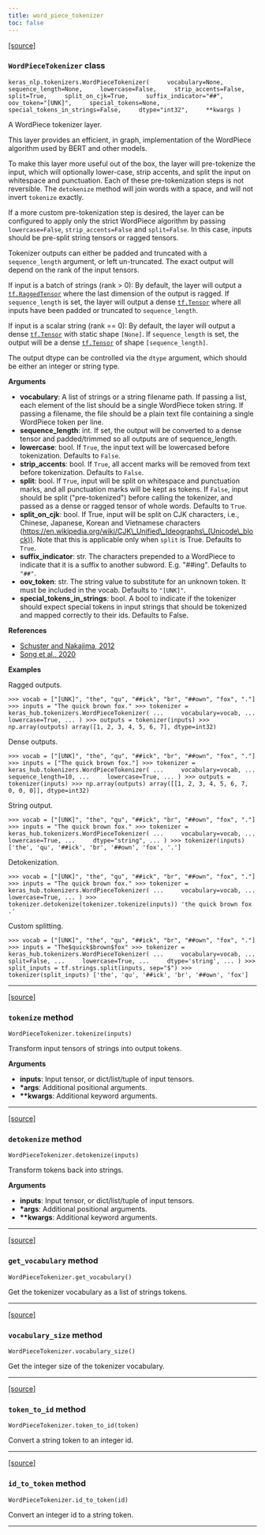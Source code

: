 ```yaml
---
title: word_piece_tokenizer
toc: false
---
```


[\[source\]](https://github.com/keras-team/keras-hub/tree/v0.17.0/keras_hub/src/tokenizers/word_piece_tokenizer.py#L190)

### `WordPieceTokenizer` class

`keras_nlp.tokenizers.WordPieceTokenizer(     vocabulary=None,     sequence_length=None,     lowercase=False,     strip_accents=False,     split=True,     split_on_cjk=True,     suffix_indicator="##",     oov_token="[UNK]",     special_tokens=None,     special_tokens_in_strings=False,     dtype="int32",     **kwargs )`

A WordPiece tokenizer layer.

This layer provides an efficient, in graph, implementation of the WordPiece algorithm used by BERT and other models.

To make this layer more useful out of the box, the layer will pre-tokenize the input, which will optionally lower-case, strip accents, and split the input on whitespace and punctuation. Each of these pre-tokenization steps is not reversible. The `detokenize` method will join words with a space, and will not invert `tokenize` exactly.

If a more custom pre-tokenization step is desired, the layer can be configured to apply only the strict WordPiece algorithm by passing `lowercase=False`, `strip_accents=False` and `split=False`. In this case, inputs should be pre-split string tensors or ragged tensors.

Tokenizer outputs can either be padded and truncated with a `sequence_length` argument, or left un-truncated. The exact output will depend on the rank of the input tensors.

If input is a batch of strings (rank > 0): By default, the layer will output a [`tf.RaggedTensor`](https://www.tensorflow.org/api_docs/python/tf/RaggedTensor) where the last dimension of the output is ragged. If `sequence_length` is set, the layer will output a dense [`tf.Tensor`](https://www.tensorflow.org/api_docs/python/tf/Tensor) where all inputs have been padded or truncated to `sequence_length`.

If input is a scalar string (rank == 0): By default, the layer will output a dense [`tf.Tensor`](https://www.tensorflow.org/api_docs/python/tf/Tensor) with static shape `[None]`. If `sequence_length` is set, the output will be a dense [`tf.Tensor`](https://www.tensorflow.org/api_docs/python/tf/Tensor) of shape `[sequence_length]`.

The output dtype can be controlled via the `dtype` argument, which should be either an integer or string type.

**Arguments**

- **vocabulary**: A list of strings or a string filename path. If passing a list, each element of the list should be a single WordPiece token string. If passing a filename, the file should be a plain text file containing a single WordPiece token per line.
- **sequence_length**: int. If set, the output will be converted to a dense tensor and padded/trimmed so all outputs are of sequence_length.
- **lowercase**: bool. If `True`, the input text will be lowercased before tokenization. Defaults to `False`.
- **strip_accents**: bool. If `True`, all accent marks will be removed from text before tokenization. Defaults to `False`.
- **split**: bool. If `True`, input will be split on whitespace and punctuation marks, and all punctuation marks will be kept as tokens. If `False`, input should be split ("pre-tokenized") before calling the tokenizer, and passed as a dense or ragged tensor of whole words. Defaults to `True`.
- **split_on_cjk**: bool. If True, input will be split on CJK characters, i.e., Chinese, Japanese, Korean and Vietnamese characters (https://en.wikipedia.org/wiki/CJK\_Unified\_Ideographs\_(Unicode\_block)). Note that this is applicable only when `split` is True. Defaults to `True`.
- **suffix_indicator**: str. The characters prepended to a WordPiece to indicate that it is a suffix to another subword. E.g. "##ing". Defaults to `"##"`.
- **oov_token**: str. The string value to substitute for an unknown token. It must be included in the vocab. Defaults to `"[UNK]"`.
- **special_tokens_in_strings**: bool. A bool to indicate if the tokenizer should expect special tokens in input strings that should be tokenized and mapped correctly to their ids. Defaults to False.

**References**

- [Schuster and Nakajima, 2012](https://research.google/pubs/pub37842/)
- [Song et al., 2020](https://arxiv.org/abs/2012.15524)

**Examples**

Ragged outputs.

`>>> vocab = ["[UNK]", "the", "qu", "##ick", "br", "##own", "fox", "."] >>> inputs = "The quick brown fox." >>> tokenizer = keras_hub.tokenizers.WordPieceTokenizer( ...     vocabulary=vocab, ...     lowercase=True, ... ) >>> outputs = tokenizer(inputs) >>> np.array(outputs) array([1, 2, 3, 4, 5, 6, 7], dtype=int32)`

Dense outputs.

`>>> vocab = ["[UNK]", "the", "qu", "##ick", "br", "##own", "fox", "."] >>> inputs = ["The quick brown fox."] >>> tokenizer = keras_hub.tokenizers.WordPieceTokenizer( ...     vocabulary=vocab, ...     sequence_length=10, ...     lowercase=True, ... ) >>> outputs = tokenizer(inputs) >>> np.array(outputs) array([[1, 2, 3, 4, 5, 6, 7, 0, 0, 0]], dtype=int32)`

String output.

`>>> vocab = ["[UNK]", "the", "qu", "##ick", "br", "##own", "fox", "."] >>> inputs = "The quick brown fox." >>> tokenizer = keras_hub.tokenizers.WordPieceTokenizer( ...     vocabulary=vocab, ...     lowercase=True, ...     dtype="string", ... ) >>> tokenizer(inputs) ['the', 'qu', '##ick', 'br', '##own', 'fox', '.']`

Detokenization.

`>>> vocab = ["[UNK]", "the", "qu", "##ick", "br", "##own", "fox", "."] >>> inputs = "The quick brown fox." >>> tokenizer = keras_hub.tokenizers.WordPieceTokenizer( ...     vocabulary=vocab, ...     lowercase=True, ... ) >>> tokenizer.detokenize(tokenizer.tokenize(inputs)) 'the quick brown fox .'`

Custom splitting.

`>>> vocab = ["[UNK]", "the", "qu", "##ick", "br", "##own", "fox", "."] >>> inputs = "The$quick$brown$fox" >>> tokenizer = keras_hub.tokenizers.WordPieceTokenizer( ...     vocabulary=vocab, ...     split=False, ...     lowercase=True, ...     dtype='string', ... ) >>> split_inputs = tf.strings.split(inputs, sep="$") >>> tokenizer(split_inputs) ['the', 'qu', '##ick', 'br', '##own', 'fox']`

---

[\[source\]](https://github.com/keras-team/keras-hub/tree/v0.17.0/keras_hub/src/tokenizers/word_piece_tokenizer.py#L459)

### `tokenize` method

`WordPieceTokenizer.tokenize(inputs)`

Transform input tensors of strings into output tokens.

**Arguments**

- **inputs**: Input tensor, or dict/list/tuple of input tensors.
- **\*args**: Additional positional arguments.
- **\*\*kwargs**: Additional keyword arguments.

---

[\[source\]](https://github.com/keras-team/keras-hub/tree/v0.17.0/keras_hub/src/tokenizers/word_piece_tokenizer.py#L505)

### `detokenize` method

`WordPieceTokenizer.detokenize(inputs)`

Transform tokens back into strings.

**Arguments**

- **inputs**: Input tensor, or dict/list/tuple of input tensors.
- **\*args**: Additional positional arguments.
- **\*\*kwargs**: Additional keyword arguments.

---

[\[source\]](https://github.com/keras-team/keras-hub/tree/v0.17.0/keras_hub/src/tokenizers/word_piece_tokenizer.py#L407)

### `get_vocabulary` method

`WordPieceTokenizer.get_vocabulary()`

Get the tokenizer vocabulary as a list of strings tokens.

---

[\[source\]](https://github.com/keras-team/keras-hub/tree/v0.17.0/keras_hub/src/tokenizers/word_piece_tokenizer.py#L412)

### `vocabulary_size` method

`WordPieceTokenizer.vocabulary_size()`

Get the integer size of the tokenizer vocabulary.

---

[\[source\]](https://github.com/keras-team/keras-hub/tree/v0.17.0/keras_hub/src/tokenizers/word_piece_tokenizer.py#L427)

### `token_to_id` method

`WordPieceTokenizer.token_to_id(token)`

Convert a string token to an integer id.

---

[\[source\]](https://github.com/keras-team/keras-hub/tree/v0.17.0/keras_hub/src/tokenizers/word_piece_tokenizer.py#L417)

### `id_to_token` method

`WordPieceTokenizer.id_to_token(id)`

Convert an integer id to a string token.

---
